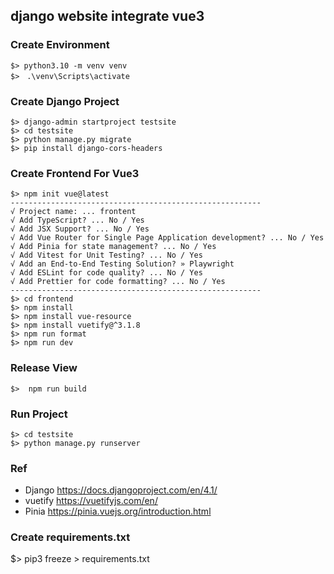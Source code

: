 django website integrate vue3
-------------------------------

### Create Environment
```
$> python3.10 -m venv venv
$>　.\venv\Scripts\activate
```

### Create Django Project
```
$> django-admin startproject testsite
$> cd testsite
$> python manage.py migrate
$> pip install django-cors-headers
```

### Create Frontend For Vue3
```
$> npm init vue@latest
--------------------------------------------------------
√ Project name: ... frontent
√ Add TypeScript? ... No / Yes
√ Add JSX Support? ... No / Yes
√ Add Vue Router for Single Page Application development? ... No / Yes
√ Add Pinia for state management? ... No / Yes
√ Add Vitest for Unit Testing? ... No / Yes
√ Add an End-to-End Testing Solution? » Playwright
√ Add ESLint for code quality? ... No / Yes
√ Add Prettier for code formatting? ... No / Yes
--------------------------------------------------------
$> cd frontend
$> npm install
$> npm install vue-resource
$> npm install vuetify@^3.1.8
$> npm run format
$> npm run dev
```

### Release View
```
$>  npm run build
```

### Run Project
```
$> cd testsite
$> python manage.py runserver
```

### Ref
* Django https://docs.djangoproject.com/en/4.1/
* vuetify https://vuetifyjs.com/en/
* Pinia https://pinia.vuejs.org/introduction.html


### Create requirements.txt
$> pip3 freeze > requirements.txt